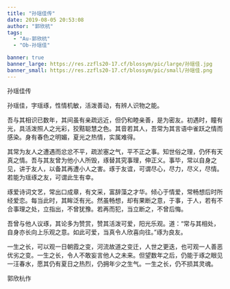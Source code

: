 ```yaml
---
title: "孙瑶佳传"
date: 2019-08-05 20:53:08
author: "郭欣杭"
tags: 
  - "Au-郭欣杭"
  - "Ob-孙瑶佳"

banner: true
banner_large: https://res.zzfls20-17.cf/blossym/pic/large/孙瑶佳.jpg
banner_small: https://res.zzfls20-17.cf/blossym/pic/small/孙瑶佳.png
---
```


<p>孙瑶佳传</p>
<p>孙瑶佳，字瑶琢，性情机敏，活泼善动，有辨人识物之能。</p>
<p>吾与其相识已数年，其间虽有亲疏远近，但仍和睦亲善，是为密友。初遇时，瞳有光，具活泼照人之光彩，狡黠聪慧之色。其音若其人，吾常为其言语中雀跃之情而感染。身有春色之明媚，夏光之热情，实属难得。</p>
<p>其常为友人之遭遇而忿忿不平，疏淤塞之气，平不正之事。知世俗之理，仍怀有天真之情。吾与其友曾为他小人所毁，琢替其究事理，伸正义。事毕，常以自身之见，讲于友人，以备其再遭小人之害。琢于友谊，可谓尽心，尽力，尽义，尽情。若能为瑶琢之友，可谓此生有幸。</p>
<p>琢爱诗词文艺，常出口成章，有文采，富辞藻之才华。倾心于情爱，常畅想后时所经爱恋。每当此时，其眸泛有光。然虽畅想，却有果断之意，于事，于人，若有不合事理之处，立指出，不曾犹豫。若再而犯，当立断之，不曾后悔。</p>
<p>吾曾与他人议琢，其论多为赞赏，赞其活泼可爱，阳光乐观。道：&ldquo;常与其相处，自身亦长向上乐观之意。如此可爱，当真令人欣喜向往。&rdquo;琢为良友。</p>
<p>一生之长，可以观一日朝霞之变，河流故道之变迁，人世之更迭，也可观一人善恶优劣之变。一生之长，令人不敢妄言他人之未来。但望数年之后，仍能于琢之眼见一汪春水，愿其仍有夏日之热烈，仍拥年少之生气。一生之长，仍不损其灵魂。</p>
<p>郭欣杭作</p>